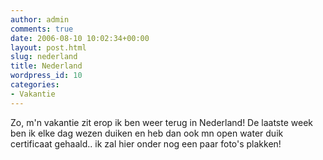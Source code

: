 ```yaml
---
author: admin
comments: true
date: 2006-08-10 10:02:34+00:00
layout: post.html
slug: nederland
title: Nederland
wordpress_id: 10
categories:
- Vakantie
---
```


Zo, m'n vakantie zit erop ik ben weer terug in Nederland! De laatste week ben ik elke dag wezen duiken en heb dan ook mn open water duik certificaat gehaald.. ik zal hier onder nog een paar foto's plakken!













